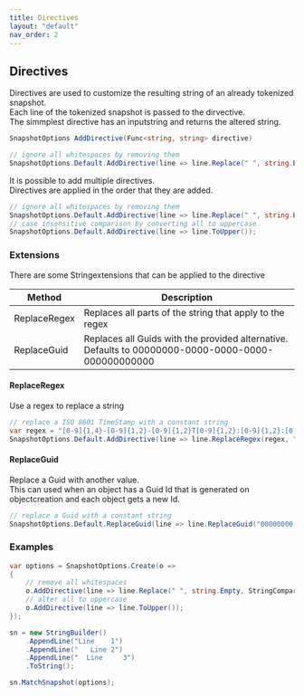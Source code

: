 ```yaml
---
title: Directives
layout: "default"
nav_order: 2
---
```


## Directives
Directives are used to customize the resulting string of an already tokenized snapshot.  
Each line of the tokenized snapshot is passed to the dirvective.  
The simmplest directive has an inputstring and returns the altered string.
```csharp
SnapshotOptions AddDirective(Func<string, string> directive)
```

```csharp
// ignore all whitespaces by removing them
SnapshotOptions.Default.AddDirective(line => line.Replace(" ", string.Empty, StringComparison.OrdinalIgnoreCase));
```

It is possible to add multiple directives.  
Directives are applied in the order that they are added.
```csharp
// ignore all whitespaces by removing them
SnapshotOptions.Default.AddDirective(line => line.Replace(" ", string.Empty, StringComparison.OrdinalIgnoreCase));
// case insensitive comparison by converting all to uppercase
SnapshotOptions.Default.AddDirective(line => line.ToUpper());
```

### Extensions
There are some Stringextensions that can be applied to the directive

| Method | Description |
|----|----|
| ReplaceRegex | Replaces all parts of the string that apply to the regex |
| ReplaceGuid | Replaces all Guids with the provided alternative. Defaults to 00000000-0000-0000-0000-000000000000 |
#### ReplaceRegex
Use a regex to replace a string 
```csharp
// replace a ISO 8601 TimeStamp with a constant string
var regex = "[0-9]{1,4}-[0-9]{1,2}-[0-9]{1,2}T[0-9]{1,2}:[0-9]{1,2}:[0-9]{1,2}.[0-9]{1,7}\\+[0-9]{1,2}:[0-9]{1,2}";
SnapshotOptions.Default.AddDirective(line => line.ReplaceRegex(regex, "0000-00-00T00:00:00.0000"));
```
#### ReplaceGuid
Replace a Guid with another value.  
This can used when an object has a Guid Id that is generated on objectcreation and each object gets a new Id.  
```csharp
// replace a Guid with a constant string
SnapshotOptions.Default.ReplaceGuid(line => line.ReplaceGuid("00000000-0000-0000-0000-000000000000"));
```

### Examples
```csharp
var options = SnapshotOptions.Create(o =>
{
    // remove all whitespaces
    o.AddDirective(line => line.Replace(" ", string.Empty, StringComparison.OrdinalIgnoreCase));
    // alter all to uppercase
    o.AddDirective(line => line.ToUpper());
});

sn = new StringBuilder()
    .AppendLine("Line    1")
    .AppendLine("   Line 2")
    .AppendLine("  Line     3")
    .ToString();

sn.MatchSnapshot(options);
```

